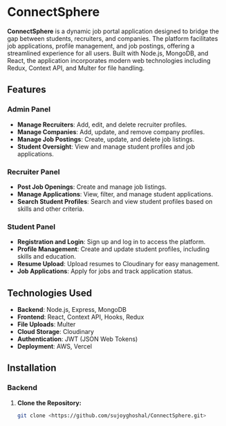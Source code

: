# ConnectSphere

**ConnectSphere** is a dynamic job portal application designed to bridge the gap between students, recruiters, and companies. The platform facilitates job applications, profile management, and job postings, offering a streamlined experience for all users. Built with Node.js, MongoDB, and React, the application incorporates modern web technologies including Redux, Context API, and Multer for file handling.

## Features

### Admin Panel
- **Manage Recruiters**: Add, edit, and delete recruiter profiles.
- **Manage Companies**: Add, update, and remove company profiles.
- **Manage Job Postings**: Create, update, and delete job listings.
- **Student Oversight**: View and manage student profiles and job applications.

### Recruiter Panel
- **Post Job Openings**: Create and manage job listings.
- **Manage Applications**: View, filter, and manage student applications.
- **Search Student Profiles**: Search and view student profiles based on skills and other criteria.

### Student Panel
- **Registration and Login**: Sign up and log in to access the platform.
- **Profile Management**: Create and update student profiles, including skills and education.
- **Resume Upload**: Upload resumes to Cloudinary for easy management.
- **Job Applications**: Apply for jobs and track application status.

## Technologies Used

- **Backend**: Node.js, Express, MongoDB
- **Frontend**: React, Context API, Hooks, Redux
- **File Uploads**: Multer
- **Cloud Storage**: Cloudinary
- **Authentication**: JWT (JSON Web Tokens)
- **Deployment**: AWS, Vercel

## Installation

### Backend

1. **Clone the Repository:**
   ```bash
   git clone <https://github.com/sujoyghoshal/ConnectSphere.git>

